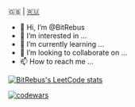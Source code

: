 &#127468;&#127463; | [&#127479;&#127482;](README.ru.md)

- 👋 Hi, I’m @BitRebus
- 👀 I’m interested in ...
- 🌱 I’m currently learning ...
- 💞️ I’m looking to collaborate on ...
- 📫 How to reach me ...

[![BitRebus's LeetCode stats](https://leetcode-stats-six.vercel.app/api?username=bitrebus&theme=dark)](https://github.com/bitrebus/leetcode-stats)

[![codewars](https://www.codewars.com/users/Bit%20Rebus/badges/large)](https://www.codewars.com/users/Bit%20Rebus)

